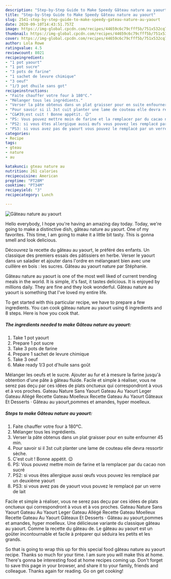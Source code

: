 ```yaml
---
description: "Step-by-Step Guide to Make Speedy Gâteau nature au yaourt"
title: "Step-by-Step Guide to Make Speedy Gâteau nature au yaourt"
slug: 2541-step-by-step-guide-to-make-speedy-gateau-nature-au-yaourt
date: 2020-09-10T14:43:51.757Z
image: https://img-global.cpcdn.com/recipes/44659c6c79cfff5b/751x532cq70/gateau-nature-au-yaourt-photo-principale-de-la-recette.jpg
thumbnail: https://img-global.cpcdn.com/recipes/44659c6c79cfff5b/751x532cq70/gateau-nature-au-yaourt-photo-principale-de-la-recette.jpg
cover: https://img-global.cpcdn.com/recipes/44659c6c79cfff5b/751x532cq70/gateau-nature-au-yaourt-photo-principale-de-la-recette.jpg
author: Lola Rowe
ratingvalue: 4.5
reviewcount: 8021
recipeingredient:
- "1 pot yaourt"
- "1 pot sucre"
- "3 pots de farine"
- "1 sachet de levure chimique"
- "3 oeuf"
- "1/3 pot dhuile sans got"
recipeinstructions:
- "Faite chauffer votre four à 180°C."
- "Mélanger tous les ingrédients."
- "Verser la pâte obtenus dans un plat graisser pour en suite enfourner 45 min."
- "Pour savoir si il 3st cuit planter une lame de couteau elle devra ressortir sèche."
- "C&#39;est cuit ! Bonne appétit. 😉"
- "PS: Vous pouvez mettre moin de farine et la remplacer par du cacao non sucré"
- "PS2: si vous êtes allergique aussi œufs vous pouvez les remplacé par un deuxième yaourt"
- "PS3: si vous avez pas de yaourt vous pouvez le remplacé par un verre de lait"
categories:
- Recipe
tags:
- gteau
- nature
- au

katakunci: gteau nature au 
nutrition: 261 calories
recipecuisine: American
preptime: "PT28M"
cooktime: "PT34M"
recipeyield: "3"
recipecategory: Lunch

---
```



![Gâteau nature au yaourt](https://img-global.cpcdn.com/recipes/44659c6c79cfff5b/751x532cq70/gateau-nature-au-yaourt-photo-principale-de-la-recette.jpg)

Hello everybody, I hope you're having an amazing day today. Today, we're going to make a distinctive dish, gâteau nature au yaourt. One of my favorites. This time, I am going to make it a little bit tasty. This is gonna smell and look delicious.

Découvrez la recette du gâteau au yaourt, le préféré des enfants. Un classique des premiers essais des pâtissiers en herbe. Verser le yaourt dans un saladier et ajouter dans l&#39;ordre en mélangeant bien avec une cuillère en bois : les sucres. Gâteau au yaourt nature par Stéphanie.

Gâteau nature au yaourt is one of the most well liked of current trending meals in the world. It is simple, it's fast, it tastes delicious. It is enjoyed by millions daily. They are fine and they look wonderful. Gâteau nature au yaourt is something that I've loved my entire life.


To get started with this particular recipe, we have to prepare a few ingredients. You can cook gâteau nature au yaourt using 6 ingredients and 8 steps. Here is how you cook that.

<!--inarticleads1-->

##### The ingredients needed to make Gâteau nature au yaourt:

1. Take 1 pot yaourt
1. Prepare 1 pot sucre
1. Take 3 pots de farine
1. Prepare 1 sachet de levure chimique
1. Take 3 oeuf
1. Make ready 1/3 pot d&#39;huile sans goût


Mélanger les oeufs et le sucre. Ajouter au fur et à mesure la farine jusqu&#39;à obtention d&#39;une pâte à gâteau fluide. Facile et simple à réaliser, vous ne serez pas deçu par ces idées de plats onctueux qui correspondront à vous et à vos proches. Gateau Nature Sans Yaourt Gateau Au Yaourt Leger Gateau Allégé Recette Gateau Moelleux Recette Gateau Au Yaourt Gâteaux Et Desserts · Gâteau au yaourt,pommes et amandes, hyper moelleux. 

<!--inarticleads2-->

##### Steps to make Gâteau nature au yaourt:

1. Faite chauffer votre four à 180°C.
1. Mélanger tous les ingrédients.
1. Verser la pâte obtenus dans un plat graisser pour en suite enfourner 45 min.
1. Pour savoir si il 3st cuit planter une lame de couteau elle devra ressortir sèche.
1. C&#39;est cuit ! Bonne appétit. 😉
1. PS: Vous pouvez mettre moin de farine et la remplacer par du cacao non sucré
1. PS2: si vous êtes allergique aussi œufs vous pouvez les remplacé par un deuxième yaourt
1. PS3: si vous avez pas de yaourt vous pouvez le remplacé par un verre de lait


Facile et simple à réaliser, vous ne serez pas deçu par ces idées de plats onctueux qui correspondront à vous et à vos proches. Gateau Nature Sans Yaourt Gateau Au Yaourt Leger Gateau Allégé Recette Gateau Moelleux Recette Gateau Au Yaourt Gâteaux Et Desserts · Gâteau au yaourt,pommes et amandes, hyper moelleux. Une délicieuse variante du classique gâteau au yaourt. Comme la recette du gâteau de. Le gâteau au yaourt est un goûter incontournable et facile à préparer qui séduira les petits et les grands. 

So that is going to wrap this up for this special food gâteau nature au yaourt recipe. Thanks so much for your time. I am sure you will make this at home. There's gonna be interesting food at home recipes coming up. Don't forget to save this page in your browser, and share it to your family, friends and colleague. Thanks again for reading. Go on get cooking!

